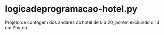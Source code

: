 # logicadeprogramacao-hotel.py
Projeto de contagem dos andares do hotel de 0 a 20, porém excluindo o 13 em Phyton. 
